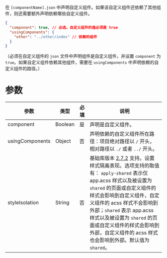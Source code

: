 在 `[componentName].json` 中声明自定义组件。如果该自定义组件还依赖了其他组件，则还需要额外声明依赖哪些自定义组件。

```json
{
  "component": true, // 必选，自定义组件的值必须是 true
  "usingComponents": {
    "other": "../other/index" // 依赖的组件
  }
}
```
（必须在自定义组件的 `json` 文件中声明组件是自定义组件，并设置 `component` 为 `true`。如果自定义组件依赖其他组件，需要在 `usingComponents` 中声明依赖的自定义组件的路径。）

# 参数

| 参数       | 类型    | 必填 | 说明                                                                                                      |
| ---------- | ------- | ---- | --------------------------------------------------------------------------------------------------------- |
| component      | Boolean | 是   | 声明是自定义组件。                                                                                       |
| usingComponents | Object  | 否   | 声明依赖的自定义组件所在路径：项目绝对路径以 `/` 开头，相对路径以 `./` 或者 `../` 开头。                |
| styleIsolation  | String  | 否   | 基础库版本 [2.7.2](https://opendocs.alipay.com/mini/framework/lib-upgrade-v2) 支持。设置样式隔离表现。选项支持的取值有： `apply-shared` 表示仅 app.acss 样式以及被设置为 `shared` 的页面或自定义组件的样式会影响到自定义组件，自定义组件的 acss 样式不会影响到外部；`shared` 表示 app.acss 样式以及被设置为 `shared` 的页面或自定义组件的样式会影响到外部，自定义组件的 acss 样式也会影响到外部。默认值为 `shared`。 |
